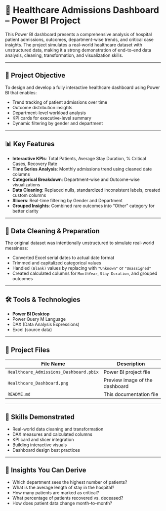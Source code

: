 # 🏥 Healthcare Admissions Dashboard – Power BI Project

This Power BI dashboard presents a comprehensive analysis of hospital patient admissions, outcomes, department-wise trends, and critical case insights. The project simulates a real-world healthcare dataset with unstructured data, making it a strong demonstration of end-to-end data analysis, cleaning, transformation, and visualization skills.

---

## 📌 Project Objective

To design and develop a fully interactive healthcare dashboard using Power BI that enables:

- Trend tracking of patient admissions over time
- Outcome distribution insights
- Department-level workload analysis
- KPI cards for executive-level summary
- Dynamic filtering by gender and department

---

## 📊 Key Features

- **Interactive KPIs**: Total Patients, Average Stay Duration, % Critical Cases, Recovery Rate
- **Time Series Analysis**: Monthly admissions trend using cleaned date columns
- **Categorical Breakdown**: Department-wise and Outcome-wise visualizations
- **Data Cleaning**: Replaced nulls, standardized inconsistent labels, created custom columns
- **Slicers**: Real-time filtering by Gender and Department
- **Grouped Insights**: Combined rare outcomes into “Other” category for better clarity

---

## 🧹 Data Cleaning & Preparation

The original dataset was intentionally unstructured to simulate real-world messiness:

- Converted Excel serial dates to actual date format
- Trimmed and capitalized categorical values
- Handled `(Blank)` values by replacing with `"Unknown"` or `"Unassigned"`
- Created calculated columns for `MonthYear`, `Stay Duration`, and grouped outcomes

---

## 🛠 Tools & Technologies

- **Power BI Desktop**
- Power Query M Language
- DAX (Data Analysis Expressions)
- Excel (source data)

---

## 📁 Project Files

| File Name                           | Description                                 |
|------------------------------------|---------------------------------------------|
| `Healthcare_Admissions_Dashboard.pbix` | Power BI project file                      |
| `Healthcare_Dashboard.png`         | Preview image of the dashboard              |
| `README.md`                        | This documentation file                     |

---

## 🎯 Skills Demonstrated

- Real-world data cleaning and transformation
- DAX measures and calculated columns
- KPI card and slicer integration
- Building interactive visuals
- Dashboard design best practices

---

## 🧠 Insights You Can Derive

- Which department sees the highest number of patients?
- What is the average length of stay in the hospital?
- How many patients are marked as critical?
- What percentage of patients recovered vs. deceased?
- How does patient data change month-to-month?





